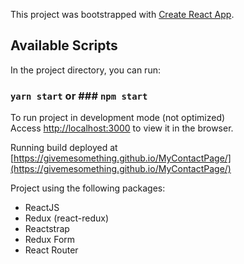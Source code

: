 This project was bootstrapped with [Create React App](https://github.com/facebook/create-react-app).

## Available Scripts

In the project directory, you can run:

### `yarn start` or ### `npm start`

To run project in development mode (not optimized)<br />
Access [http://localhost:3000](http://localhost:3000) to view it in the browser.

Running build deployed at [https://givemesomething.github.io/MyContactPage/](https://givemesomething.github.io/MyContactPage/)

Project using the following packages:
* ReactJS
* Redux (react-redux)
* Reactstrap 
* Redux Form
* React Router
